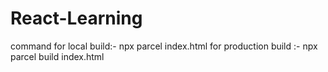 # React-Learning

command for local build:- npx parcel index.html
for production build :- npx parcel build index.html